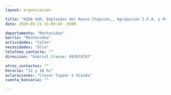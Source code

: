 ```yaml
---
layout: organizacion

title: "AIDA SUR, Empleados del Nuevo Chopicón,, Agrupación I.F.A. y Pepe DÈlia"
date: 2020-05-21 15:09:43 -0300

departamento: "Montevideo"
barrio: "Montevideo"
actividades: "Colón"
necesidades: "Olla"
telefono_contacto: ""
direccion: "Gabriel Crause: 093678767"

otros_contactos: ""
horario: "12 y 18 hs"
aclaraciones: "Llevar Tupper o Vianda"
cuenta_bancaria: ""

---
```


